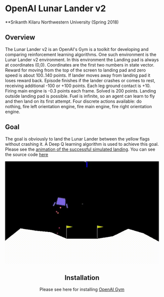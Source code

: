 # OpenAI Lunar Lander v2
**Srikanth Kilaru
Northwestern University (Spring 2018)

## Overview
The Lunar Lander v2 is an OpenAI's Gym is a toolkit for developing and comparing reinforcement learning algorithms. One such environment is the Lunar Lander v2 environment. In this environment the Landing pad is always at coordinates (0,0). Coordinates are the first two numbers in state vector. Reward for moving from the top of the screen to landing pad and zero speed is about 100..140 points. If lander moves away from landing pad it loses reward back. Episode finishes if the lander crashes or comes to rest, receiving additional -100 or +100 points. Each leg ground contact is +10. Firing main engine is -0.3 points each frame. Solved is 200 points. Landing outside landing pad is possible. Fuel is infinite, so an agent can learn to fly and then land on its first attempt. Four discrete actions available: do nothing, fire left orientation engine, fire main engine, fire right orientation engine.

## Goal
The goal is obviously to land the Lunar Lander between the yellow flags without crashing it. A Deep Q learning algorithm is used to achieve this goal. Please see the [animation of the successful simulated landing](https://github.com/srikanth-kilaru/final-project/blob/master/llv2.gif). You can see the source code [here](https://github.com/srikanth-kilaru/final-project/blob/master/ll-v2.py)
<div align="center"> <img src="llv2.gif" width="700px" /> <p>


## Installation
Please see here for installing [OpenAI Gym](https://gym.openai.com/docs/)